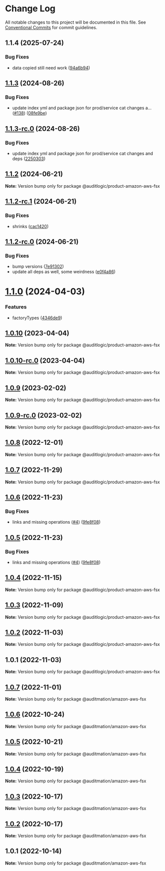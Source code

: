 # Change Log

All notable changes to this project will be documented in this file.
See [Conventional Commits](https://conventionalcommits.org) for commit guidelines.

## 1.1.4 (2025-07-24)


### Bug Fixes

* data copied still need work ([94a6b94](https://github.com/zerobias-org/product/commit/94a6b942fb0516367548599d739529536132755a))





## [1.1.3](https://github.com/auditlogic/product/compare/@auditlogic/product-amazon-aws-fsx@1.1.2...@auditlogic/product-amazon-aws-fsx@1.1.3) (2024-08-26)


### Bug Fixes

* update index yml and package json for prod/service cat changes a… ([#138](https://github.com/auditlogic/product/issues/138)) ([08fe9be](https://github.com/auditlogic/product/commit/08fe9beb1c8457462a19bc69caa02e6212d97e1a))





## [1.1.3-rc.0](https://github.com/auditlogic/product/compare/@auditlogic/product-amazon-aws-fsx@1.1.2...@auditlogic/product-amazon-aws-fsx@1.1.3-rc.0) (2024-08-26)


### Bug Fixes

* update index yml and package json for prod/service cat changes and deps ([2250303](https://github.com/auditlogic/product/commit/225030363a363608240135b7ebed386b28f01e4b))





## [1.1.2](https://github.com/auditlogic/product/compare/@auditlogic/product-amazon-aws-fsx@1.1.2-rc.1...@auditlogic/product-amazon-aws-fsx@1.1.2) (2024-06-21)

**Note:** Version bump only for package @auditlogic/product-amazon-aws-fsx





## [1.1.2-rc.1](https://github.com/auditlogic/product/compare/@auditlogic/product-amazon-aws-fsx@1.1.2-rc.0...@auditlogic/product-amazon-aws-fsx@1.1.2-rc.1) (2024-06-21)


### Bug Fixes

* shrinks ([cac1420](https://github.com/auditlogic/product/commit/cac14200fefcd8183ab69fe89a47bd3f70f563e9))





## [1.1.2-rc.0](https://github.com/auditlogic/product/compare/@auditlogic/product-amazon-aws-fsx@1.1.0...@auditlogic/product-amazon-aws-fsx@1.1.2-rc.0) (2024-06-21)


### Bug Fixes

* bump versions ([7e91302](https://github.com/auditlogic/product/commit/7e913023b8b312150ed7762c32fbbe616be71de5))
* update all deps as well, some weirdness ([e0f4a86](https://github.com/auditlogic/product/commit/e0f4a864714e2d3de6bbf3da014d5312fe53be2f))





# [1.1.0](https://github.com/auditlogic/product/compare/@auditlogic/product-amazon-aws-fsx@1.0.10...@auditlogic/product-amazon-aws-fsx@1.1.0) (2024-04-03)


### Features

* factoryTypes ([4346de9](https://github.com/auditlogic/product/commit/4346de92693aee892fccf725338ffc7b80ab182b))





## [1.0.10](https://github.com/auditlogic/product/compare/@auditlogic/product-amazon-aws-fsx@1.0.9...@auditlogic/product-amazon-aws-fsx@1.0.10) (2023-04-04)

**Note:** Version bump only for package @auditlogic/product-amazon-aws-fsx





## [1.0.10-rc.0](https://github.com/auditlogic/product/compare/@auditlogic/product-amazon-aws-fsx@1.0.9...@auditlogic/product-amazon-aws-fsx@1.0.10-rc.0) (2023-04-04)

**Note:** Version bump only for package @auditlogic/product-amazon-aws-fsx





## [1.0.9](https://github.com/auditlogic/product/compare/@auditlogic/product-amazon-aws-fsx@1.0.8...@auditlogic/product-amazon-aws-fsx@1.0.9) (2023-02-02)

**Note:** Version bump only for package @auditlogic/product-amazon-aws-fsx





## [1.0.9-rc.0](https://github.com/auditlogic/product/compare/@auditlogic/product-amazon-aws-fsx@1.0.8...@auditlogic/product-amazon-aws-fsx@1.0.9-rc.0) (2023-02-02)

**Note:** Version bump only for package @auditlogic/product-amazon-aws-fsx





## [1.0.8](https://github.com/auditlogic/product/compare/@auditlogic/product-amazon-aws-fsx@1.0.7...@auditlogic/product-amazon-aws-fsx@1.0.8) (2022-12-01)

**Note:** Version bump only for package @auditlogic/product-amazon-aws-fsx





## [1.0.7](https://github.com/auditlogic/product/compare/@auditlogic/product-amazon-aws-fsx@1.0.6...@auditlogic/product-amazon-aws-fsx@1.0.7) (2022-11-29)

**Note:** Version bump only for package @auditlogic/product-amazon-aws-fsx





## [1.0.6](https://github.com/auditlogic/product/compare/@auditlogic/product-amazon-aws-fsx@1.0.4...@auditlogic/product-amazon-aws-fsx@1.0.6) (2022-11-23)


### Bug Fixes

* links and missing operations ([#4](https://github.com/auditlogic/product/issues/4)) ([9fe8f08](https://github.com/auditlogic/product/commit/9fe8f08fe7c57fdb79f991ac35bd6ac2e7dcad38))





## [1.0.5](https://github.com/auditlogic/product/compare/@auditlogic/product-amazon-aws-fsx@1.0.4...@auditlogic/product-amazon-aws-fsx@1.0.5) (2022-11-23)


### Bug Fixes

* links and missing operations ([#4](https://github.com/auditlogic/product/issues/4)) ([9fe8f08](https://github.com/auditlogic/product/commit/9fe8f08fe7c57fdb79f991ac35bd6ac2e7dcad38))





## [1.0.4](https://github.com/auditlogic/product/compare/@auditlogic/product-amazon-aws-fsx@1.0.3...@auditlogic/product-amazon-aws-fsx@1.0.4) (2022-11-15)

**Note:** Version bump only for package @auditlogic/product-amazon-aws-fsx





## [1.0.3](https://github.com/auditlogic/product/compare/@auditlogic/product-amazon-aws-fsx@1.0.2...@auditlogic/product-amazon-aws-fsx@1.0.3) (2022-11-09)

**Note:** Version bump only for package @auditlogic/product-amazon-aws-fsx





## [1.0.2](https://github.com/auditlogic/product/compare/@auditlogic/product-amazon-aws-fsx@1.0.1...@auditlogic/product-amazon-aws-fsx@1.0.2) (2022-11-03)

**Note:** Version bump only for package @auditlogic/product-amazon-aws-fsx





## 1.0.1 (2022-11-03)

**Note:** Version bump only for package @auditlogic/product-amazon-aws-fsx





## [1.0.7](https://github.com/auditmation/store-content/compare/@auditmation/amazon-aws-fsx@1.0.6...@auditmation/amazon-aws-fsx@1.0.7) (2022-11-01)

**Note:** Version bump only for package @auditmation/amazon-aws-fsx





## [1.0.6](https://github.com/auditmation/store-content/compare/@auditmation/amazon-aws-fsx@1.0.5...@auditmation/amazon-aws-fsx@1.0.6) (2022-10-24)

**Note:** Version bump only for package @auditmation/amazon-aws-fsx





## [1.0.5](https://github.com/auditmation/store-content/compare/@auditmation/amazon-aws-fsx@1.0.4...@auditmation/amazon-aws-fsx@1.0.5) (2022-10-21)

**Note:** Version bump only for package @auditmation/amazon-aws-fsx





## [1.0.4](https://github.com/auditmation/store-content/compare/@auditmation/amazon-aws-fsx@1.0.3...@auditmation/amazon-aws-fsx@1.0.4) (2022-10-19)

**Note:** Version bump only for package @auditmation/amazon-aws-fsx





## [1.0.3](https://github.com/auditmation/store-content/compare/@auditmation/amazon-aws-fsx@1.0.2...@auditmation/amazon-aws-fsx@1.0.3) (2022-10-17)

**Note:** Version bump only for package @auditmation/amazon-aws-fsx





## [1.0.2](https://github.com/auditmation/store-content/compare/@auditmation/amazon-aws-fsx@1.0.1...@auditmation/amazon-aws-fsx@1.0.2) (2022-10-17)

**Note:** Version bump only for package @auditmation/amazon-aws-fsx





## 1.0.1 (2022-10-14)

**Note:** Version bump only for package @auditmation/amazon-aws-fsx
